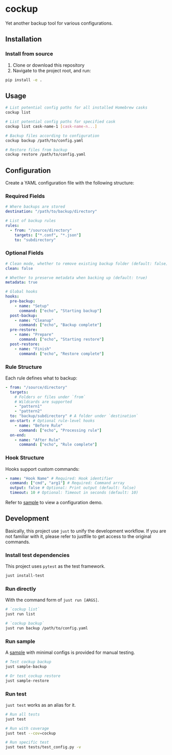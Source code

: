 # cockup

Yet another backup tool for various configurations.

## Installation

### Install from source

1. Clone or download this repository
2. Navigate to the project root, and run:

```bash
pip install -e .
```

## Usage

```bash
# List potential config paths for all installed Homebrew casks
cockup list

# List potential config paths for specified cask
cockup list cask-name-1 [cask-name-n...]

# Backup files according to configuration
cockup backup /path/to/config.yaml

# Restore files from backup
cockup restore /path/to/config.yaml
```

## Configuration

Create a YAML configuration file with the following structure:

### Required Fields

```yaml
# Where backups are stored
destination: "/path/to/backup/directory"

# List of backup rules
rules:
  - from: "/source/directory"
    targets: ["*.conf", "*.json"]
    to: "subdirectory"
```

### Optional Fields

```yaml
# Clean mode, whether to remove existing backup folder (default: false)
clean: false

# Whether to preserve metadata when backing up (default: true)
metadata: true

# Global hooks
hooks:
  pre-backup:
    - name: "Setup"
      command: ["echo", "Starting backup"]
  post-backup:
    - name: "Cleanup"
      command: ["echo", "Backup complete"]
  pre-restore:
    - name: "Prepare"
      command: ["echo", "Starting restore"]
  post-restore:
    - name: "Finish"
      command: ["echo", "Restore complete"]
```

### Rule Structure

Each rule defines what to backup:

```yaml
- from: "/source/directory"
  targets:
    # Folders or files under `from`
    # Wildcards are supported
    - "pattern1"
    - "pattern2"
  to: "backup/subdirectory" # A folder under `destination`
  on-start: # Optional rule-level hooks
    - name: "Before Rule"
      command: ["echo", "Processing rule"]
  on-end:
    - name: "After Rule"
      command: ["echo", "Rule complete"]
```

### Hook Structure

Hooks support custom commands:

```yaml
- name: "Hook Name" # Required: Hook identifier
  command: ["cmd", "arg1"] # Required: Command array
  output: false # Optional: Print output (default: false)
  timeout: 10 # Optional: Timeout in seconds (default: 10)
```

Refer to [sample](sample) to view a configuration demo.

## Development

Basically, this project use `just` to unify the development workflow. If you are not familiar with it, please refer to justfile to get access to the original commands.

### Install test dependencies

This project uses `pytest` as the test framework.

```bash
just install-test
```

### Run directly

With the command form of `just run [ARGS]`.

```bash
# `cockup list`
just run list

# `cockup backup`
just run backup /path/to/config.yaml
```

### Run sample

A [sample](sample) with minimal configs is provided for manual testing.

```bash
# Test cockup backup
just sample-backup

# Or test cockup restore
just sample-restore
```

### Run test

`just test` works as an alias for it.

```bash
# Run all tests
just test

# Run with coverage
just test --cov=cockup

# Run specific test
just test tests/test_config.py -v
```
